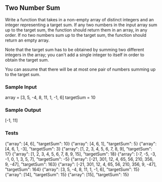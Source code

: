 ## Two Number Sum

Write a function that takes in a non-empty array of distinct integers and an integer representing a target sum. If any two numbers in the input array sum up to the target sum, the function should return them in an array, in any order. If no two numbers sum up to the target sum, the function should return an empty array.

Note that the target sum has to be obtained by summing two different integers in the array; you can't add a single integer to itself in order to obtain the target sum.

You can assume that there will be at most one pair of numbers summing up to the target sum.

### Sample Input
array = [3, 5, -4, 8, 11, 1, -1, 6]
targetSum = 10

### Sample Output
[-1, 11]

### Tests
{"array": [4, 6], "targetSum": 10}
{"array": [4, 6, 1], "targetSum": 5}
{"array": [4, 6, 1, -3], "targetSum": 3}
{"array": [1, 2, 3, 4, 5, 6, 7, 8, 9], "targetSum": 17}
{"array": [1, 2, 3, 4, 5, 6, 7, 8, 9, 15], "targetSum": 18}
{"array": [-7, -5, -3, -1, 0, 1, 3, 5, 7], "targetSum": -5}
{"array": [-21, 301, 12, 4, 65, 56, 210, 356, 9, -47], "targetSum": 163}
{"array": [-21, 301, 12, 4, 65, 56, 210, 356, 9, -47], "targetSum": 164}
{"array": [3, 5, -4, 8, 11, 1, -1, 6], "targetSum": 15}
{"array": [14], "targetSum": 15}
{"array": [15], "targetSum": 15}
